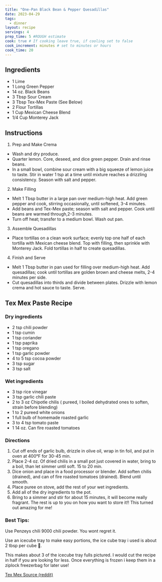 ```yaml
---
title: "One-Pan Black Bean & Pepper Quesadillas"
date: 2023-04-29
tags:
  - dinner
layout: recipe
servings: 4
prep_time: 5 #ROUGH estimate
cook: true # If cooking leave true, if cooling set to false
cook_increment: minutes # set to minutes or hours
cook_time: 20
---
```

## Ingredients

- 1 Lime
- 1 Long Green Pepper
- 14 oz. Black Beans
- 3 Tbsp Sour Cream
- 3 Tbsp Tex-Mex Paste (See Below)
- 2 Flour Tortillas
- 1 Cup Mexican Cheese Blend
- 1/4 Cup Monterey Jack

## Instructions

1. Prep and Make Crema
  - Wash and dry produce.
  - Quarter lemon. Core, deseed, and dice green pepper. Drain and rinse beans.
  - In a small bowl, combine sour cream with a big squeeze of lemon juice to taste. Stir in water 1 tsp at a time until mixture reaches a drizzling consistency. Season with salt and pepper.
2. Make Filling
  - Melt 1 Tbsp butter in a large pan over medium-high heat. Add green pepper and cook, stirring occasionally, until softened, 3-4 minutes.
  - Add beans and Tex-Mex paste; season with salt and pepper. Cook until beans are warmed through,2-3 minutes.
  - Turn off heat; transfer to a medium bowl. Wash out pan.
3. Assemble Quesadillas
  - Place tortillas on a clean work surface; evenly top one half of each tortilla with Mexican cheese blend. Top with filling, then sprinkle with Monterey Jack. Fold tortillas in half to create quesadillas.
4. Finish and Serve
  - Melt 1 Tbsp butter in pan used for filling over medium-high heat. Add quesadillas; cook until tortillas are golden brown and cheese melts, 2-4 minutes per side.
  - Cut quesadillas into thirds and divide between plates. Drizzle with lemon crema and hot sauce to taste. Serve.

## Tex Mex Paste Recipe

### Dry ingredients

- 2 tsp chili powder
- 1 tsp cumin
- 1 tsp coriander
- 1 tsp paprika
- 1 tsp oregano
- 1 tsp garlic powder
- 4 to 5 tsp cocoa powder
- 3 tsp sugar
- 3 tsp salt

### Wet ingredients

- 3 tsp rice vinegar
- 3 tsp garlic chili paste
- 2 to 3 oz Chipotle chilis ( pureed, I boiled dehydrated ones to soften, strain before blending)
- 1 to 2 pureed white onions
- 1 full bulb of homemade roasted garlic
- 3 to 4 tsp tomato paste
- 1 14 oz. Can fire roasted tomatoes

### Directions

1. Cut off ends of garlic bulb, drizzle in olive oil, wrap in tin foil, and put in oven at 400°F for 30-45 min.
2. Place 2-4 oz. Of dried chilis in a small pot just covered in water, bring to a boil, than let simmer until soft. 15 to 20 min.
3. Dice onion and place in a food processor or blender. Add soften chilis (drained), and can of fire roasted tomatoes (drained). Blend until smooth.
4. Place puree on stove, add the rest of your wet ingredients.
5. Add all of the dry ingredients to the pot.
6. Bring to a simmer and stir for about 15 minutes, it will become really fragrant. The rest is up to you on how you want to store it!! This turned out amazing for me!

### Best Tips:

Use Penzeys chili 9000 chili powder. You wont regret it.

Use an icecube tray to make easy portions, the ice cube tray i used is about 2 tbsp per cube 🙂.

This makes about 3 of the icecube tray fulls pictured. I would cut the recipe in half if you are looking for less. Once everything is frozen i keep them in a ziplock freezerbag for later use!

[Tex Mex Source (reddit)](https://www.reddit.com/r/hellofresh/comments/er6u64/comment/hibzf67/?utm_source=share&utm_medium=web3x&utm_name=web3xcss&utm_term=1&utm_content=share_button)